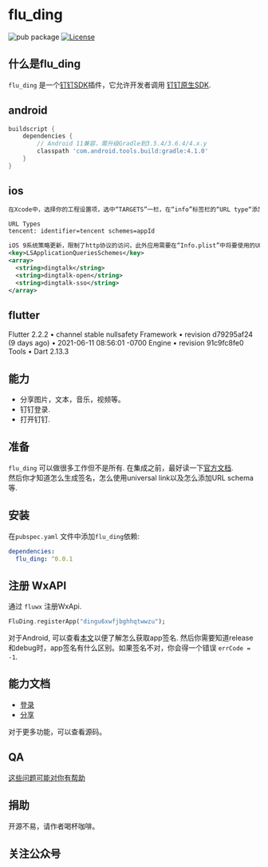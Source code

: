 # flu_ding

![pub package](https://img.shields.io/pub/v/flu_ding.svg)
[![License](https://img.shields.io/badge/License-Apache%202.0-blue.svg)](./doc/QA_CN.md)

## 什么是flu_ding

`flu_ding` 是一个[钉钉SDK](https://developers.dingtalk.com/document/mobile-app-guide)插件，它允许开发者调用
[钉钉原生SDK](https://developers.weixin.qq.com/doc/oplatform/Mobile_App/Resource_Center_Homepage.html).

## android

```groovy
buildscript {
    dependencies {
        // Android 11兼容，需升级Gradle到3.5.4/3.6.4/4.x.y
        classpath 'com.android.tools.build:gradle:4.1.0'
    }
}
```

## ios

``` xml
在Xcode中，选择你的工程设置项，选中“TARGETS”一栏，在“info”标签栏的“URL type“添加“URL scheme”为你所注册的应用程序id

URL Types
tencent: identifier=tencent schemes=appId
```

``` xml
iOS 9系统策略更新，限制了http协议的访问，此外应用需要在“Info.plist”中将要使用的URL Schemes列为白名单，才可正常检查其他应用是否安装。
<key>LSApplicationQueriesSchemes</key>
<array>
  <string>dingtalk</string>
  <string>dingtalk-open</string>
  <string>dingtalk-sso</string>
</array>
```

## flutter

  Flutter 2.2.2 • channel stable nullsafety
  Framework • revision d79295af24 (9 days ago) • 2021-06-11 08:56:01 -0700
  Engine • revision 91c9fc8fe0
  Tools • Dart 2.13.3

## 能力

- 分享图片，文本，音乐，视频等。
- 钉钉登录.
- 打开钉钉.

## 准备

`flu_ding` 可以做很多工作但不是所有. 在集成之前，最好读一下[官方文档](https://developers.dingtalk.com/document/mobile-app-guide).  
 然后你才知道怎么生成签名，怎么使用universal link以及怎么添加URL schema等.

## 安装

在`pubspec.yaml` 文件中添加`flu_ding`依赖:

```yaml
dependencies:
  flu_ding: ^0.0.1
```

## 注册 WxAPI

通过 `fluwx` 注册WxApi.

```dart
FluDing.registerApp("dingu6xwfjbghhqtwwzu");
```

对于Android, 可以查看[本文](https://developers.dingtalk.com/document/mobile-app-guide/sdk-download?spm=ding_open_doc.document.0.0.350710afk92z1R#section-gz5-iof-0ni)以便了解怎么获取app签名.
然后你需要知道release和debug时，app签名有什么区别。如果签名不对，你会得一个错误 `errCode = -1`.

## 能力文档

- [登录](./doc/AUTH_CN.md)
- [分享](./doc/SHARE_CN.md)

对于更多功能，可以查看源码。

## QA

[这些问题可能对你有帮助](./doc/QA_CN.md)

## 捐助

开源不易，请作者喝杯咖啡。

## 关注公众号
